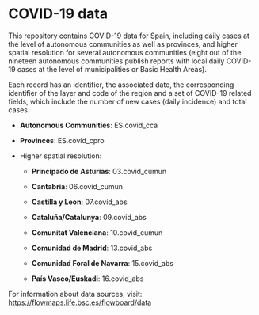 # COVID-19 data

This repository contains COVID-19 data for Spain, including daily cases at the level of autonomous communities as well as provinces, and higher spatial resolution for several autonomous communities (eight out of the nineteen autonomous communities publish reports with local daily COVID-19 cases at the level of municipalities or Basic Health Areas).

Each record has an identifier, the associated date, the corresponding identifier of the layer and code of the region and a set of COVID-19 related fields, which include the number of new cases (daily incidence) and total cases. 

- **Autonomous Communities**: ES.covid_cca

- **Provinces**: ES.covid_cpro

- Higher spatial resolution:

    - **Principado de Asturias**: 03.covid_cumun

    - **Cantabria**: 06.covid_cumun

    - **Castilla y Leon**: 07.covid_abs

    - **Cataluña/Catalunya**: 09.covid_abs

    - **Comunitat Valenciana**: 10.covid_cumun

    - **Comunidad de Madrid**: 13.covid_abs

    - **Comunidad Foral de Navarra**: 15.covid_abs

    - **País Vasco/Euskadi**: 16.covid_abs


For information about data sources, visit: https://flowmaps.life.bsc.es/flowboard/data

